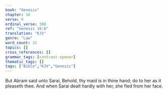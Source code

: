 ```yaml
---
book: "Genesis"
chapter: 16
verse: 6
ordinal_verse: 388
ref: "Genesis 16:6"
translation: "KJV"
genre: "Law"
word_count: 31
topics: []
cross_references: []
grammar_tags: [contrast-opener]
thematic_tags: []
tags: ["Bible","KJV","Genesis"]
---
```

But Abram said unto Sarai, Behold, thy maid is in thine hand; do to her as it pleaseth thee. And when Sarai dealt hardly with her, she fled from her face.
